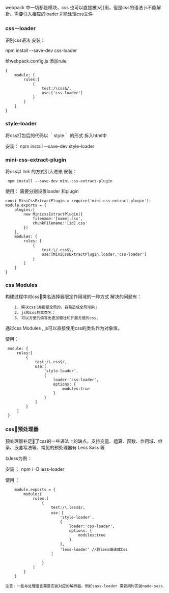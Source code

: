 
webpack 中一切都是模块，css 也可以直接被js引用，但是css的语法 js不能解析。需要引入相应的loader才能处理css文件

### css－loader
识别css语法
安装：

   npm install --save-dev css-loader

给webpack.config.js  添加rule

    {
        module: {
            rules:[
                {
                    test:/\css&/,
                    use:['css-loader']
                }
            ]
        }
    }

### style-loader
将css打包后的代码以 ｀style｀ 的形式 拆入html中

安装：
    npm install --save-dev style-loader

### mini-css-extract-plugin
将css以 link 的方式引入进来
安装：
    
     npm install --save-dev mini-css-extract-plugin
使用：
    需要分别设置loader 和plugin 

    const MiniCssExtractPlugin = require('mini-css-extract-plugin');
    module.exports = {
        plugins:[
            new MinicssExtractPlugin({
                filename:'[name].css',
                chunkFilename:'[id].css'
            })
        ],
        modules: {
            rules: [
                {
                    test:\/.css$\,
                    use:[MiniCssExtractPlugin.loader,'css-loader']
                }
            ]
        }
    }


### css Modules
构建过程中对css类名选择器限定作用域的一种方式
     解决的问题有：

        1. 解决css类都是全局的，容易造成全局污染；
        2. js和css共享类名；
        3. 可以方便的编写出更加健壮和扩展方便的css.
通过css Modules , js可以直接使用css的类名作为对象值。

使用：

     module: {
         rules:[
             {
                 test:/\.css$/,
                 use:[
                     'style-loader',
                     {
                         loader:'css-loader',
                         options: {
                             modules:true
                         }
                     }
                 ]
             }
         ]
     }

### css预处理器
   预处理器补足了css的一些语法上的缺点，支持变量、运算、函数、作用域、继承、嵌套写法等。常见的预处理器有 Less Sass 等

   以less为例：

   安装  ：
         npm i -D less-loader
    
   使用 ：

        module.exports = {
            module:{
                rules:[
                    {
                        test:/\.less$/,
                        use：[
                            'style-loader',
                            {
                                loader:'css-loader',
                                options: {
                                    modules:true
                                }
                            },
                            'less-loader' //将less编译成Css
                        ]

                    }
                ]
            }
        }

    注意：一些与处理语言需要安装对应的解析器，例如sass-loader 需要同时安装node-sass.


